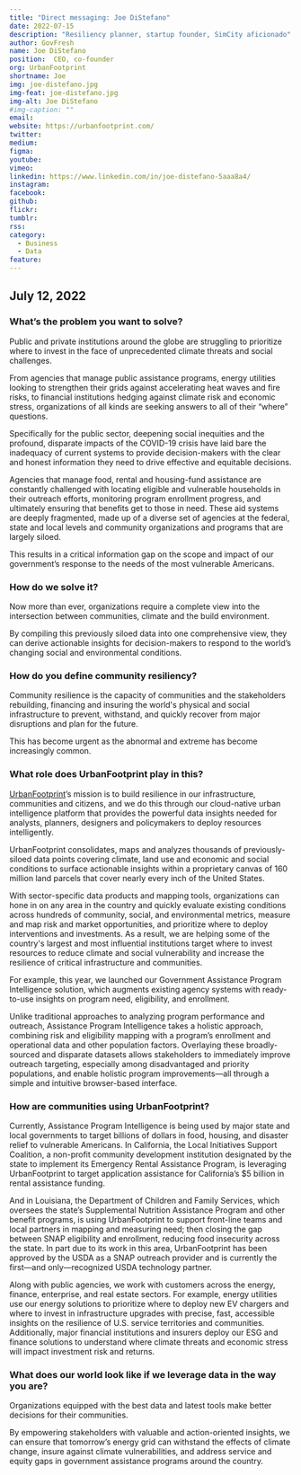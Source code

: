 ```yaml
---
title: "Direct messaging: Joe DiStefano"
date: 2022-07-15
description: "Resiliency planner, startup founder, SimCity aficionado"
author: GovFresh
name: Joe DiStefano
position:  CEO, co-founder 
org: UrbanFootprint
shortname: Joe
img: joe-distefano.jpg
img-feat: joe-distefano.jpg
img-alt: Joe DiStefano
#img-caption: ""
email: 
website: https://urbanfootprint.com/
twitter: 
medium:
figma:
youtube:
vimeo:
linkedin: https://www.linkedin.com/in/joe-distefano-5aaa8a4/
instagram:
facebook:
github:
flickr:
tumblr:
rss:
category:
  - Business
  - Data
feature:
---
```


## July 12, 2022


### What’s the problem you want to solve?

Public and private institutions around the globe are struggling to prioritize where to invest in the face of unprecedented climate threats and social challenges.

From agencies that manage public assistance programs, energy utilities looking to strengthen their grids against accelerating heat waves and fire risks, to financial institutions hedging against climate risk and economic stress, organizations of all kinds are seeking answers to all of their “where” questions.

Specifically for the public sector, deepening social inequities and the profound, disparate impacts of the COVID-19 crisis have laid bare the inadequacy of current systems to provide decision-makers with the clear and honest information they need to drive effective and equitable decisions.

Agencies that manage food, rental and housing-fund assistance are constantly challenged with locating eligible and vulnerable households in their outreach efforts, monitoring program enrollment progress, and ultimately ensuring that benefits get to those in need. These aid systems are deeply fragmented, made up of a diverse set of agencies at the federal, state and local levels and community organizations and programs that are largely siloed.

This results in a critical information gap on the scope and impact of our government’s response to the needs of the most vulnerable Americans.


### How do we solve it?

Now more than ever, organizations require a complete view into the intersection between communities, climate and the build environment.

By compiling this previously siloed data into one comprehensive view, they can derive actionable insights for decision-makers to respond to the world’s changing social and environmental conditions.


### How do you define community resiliency?

Community resilience is the capacity of communities and the stakeholders rebuilding, financing and insuring the world's physical and social infrastructure to prevent, withstand, and quickly recover from major disruptions and plan for the future.

This has become urgent as the abnormal and extreme has become increasingly common.


### What role does UrbanFootprint play in this?

[UrbanFootprint](https://urbanfootprint.com/)’s mission is to build resilience in our infrastructure, communities and citizens, and we do this through our cloud-native urban intelligence platform that provides the powerful data insights needed for analysts, planners, designers and policymakers to deploy resources intelligently.

UrbanFootprint consolidates, maps and analyzes thousands of previously-siloed data points covering climate, land use and economic and social conditions to surface actionable insights within a proprietary canvas of 160 million land parcels that cover nearly every inch of the United States.

With sector-specific data products and mapping tools, organizations can hone in on any area in the country and quickly evaluate existing conditions across hundreds of community, social, and environmental metrics, measure and map risk and market opportunities, and prioritize where to deploy interventions and investments. As a result, we are helping some of the country's largest and most influential institutions target where to invest resources to reduce climate and social vulnerability and increase the resilience of critical infrastructure and communities.

For example, this year, we launched our Government Assistance Program Intelligence solution, which augments existing agency systems with ready-to-use insights on program need, eligibility, and enrollment.

Unlike traditional approaches to analyzing program performance and outreach, Assistance Program Intelligence takes a holistic approach, combining risk and eligibility mapping with a program’s enrollment and operational data and other population factors. Overlaying these broadly-sourced and disparate datasets allows stakeholders to immediately improve outreach targeting, especially among disadvantaged and priority populations, and enable holistic program improvements—all through a simple and intuitive browser-based interface.


### How are communities using UrbanFootprint?

Currently, Assistance Program Intelligence is being used by major state and local governments to target billions of dollars in food, housing, and disaster relief to vulnerable Americans. In California, the Local Initiatives Support Coalition, a non-profit community development institution designated by the state to implement its Emergency Rental Assistance Program, is leveraging UrbanFootprint to target application assistance for California’s $5 billion in rental assistance funding.

And in Louisiana, the Department of Children and Family Services, which oversees the state’s Supplemental Nutrition Assistance Program and other benefit programs, is using UrbanFootprint to support front-line teams and local partners in mapping and measuring need; then closing the gap between SNAP eligibility and enrollment, reducing food insecurity across the state. In part due to its work in this area, UrbanFootprint has been approved by the USDA as a SNAP outreach provider and is currently the first—and only—recognized USDA technology partner. 

Along with public agencies, we work with customers across the energy, finance, enterprise, and real estate sectors. For example, energy utilities use our energy solutions to prioritize where to deploy new EV chargers and where to invest in infrastructure upgrades with precise, fast, accessible insights on the resilience of U.S. service territories and communities. Additionally, major financial institutions and insurers deploy our ESG and finance solutions to understand where climate threats and economic stress will impact investment risk and returns.


### What does our world look like if we leverage data in the way you are?

Organizations equipped with the best data and latest tools make better decisions for their communities.

By empowering stakeholders with valuable and action-oriented insights, we can ensure that tomorrow’s energy grid can withstand the effects of climate change, insure against climate vulnerabilities, and address service and equity gaps in government assistance programs around the country.